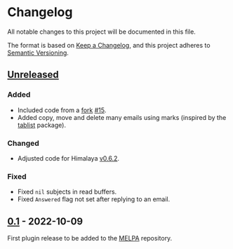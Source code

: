 # Changelog

All notable changes to this project will be documented in this file.

The format is based on [Keep a Changelog](https://keepachangelog.com/en/1.0.0/),
and this project adheres to [Semantic Versioning](https://semver.org/spec/v2.0.0.html).

## [Unreleased]

### Added

* Included code from a [fork](https://git.sr.ht/~soywod/himalaya-emacs) [#15].
* Added copy, move and delete many emails using marks (inspired by the
  [tablist](https://github.com/politza/tablist) package).

### Changed

* Adjusted code for Himalaya
  [v0.6.2](https://github.com/soywod/himalaya/pull/433).

### Fixed

* Fixed `nil` subjects in read buffers.
* Fixed `Answered` flag not set after replying to an email.

## [0.1] - 2022-10-09

First plugin release to be added to the
[MELPA](https://github.com/melpa/melpa/pull/7952) repository.

[unreleased]: https://github.com/dantecatalfamo/himalaya-emacs/compare/v0.1...HEAD
[0.1]: https://github.com/dantecatalfamo/himalaya-emacs/releases/tag/v0.1

[#15]: https://github.com/dantecatalfamo/himalaya-emacs/pull/15
